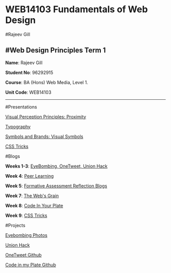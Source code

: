 # WEB14103 Fundamentals of Web Design 

#Rajeev Gill

#Web Design Principles Term 1
-----------------------------

**Name**: Rajeev Gill

**Student No**: 96292915

**Course**: BA (Hons) Web Media, Level 1.

**Unit Code**: WEB14103

-------------------------------------------------

#Presentations

[Visual Perception Principles: Proximity](https://drive.google.com/file/d/0B5T0Y-Oi6A1OdzNXNlJRbTZQcVU/view?usp=sharing)

[Typography](https://docs.google.com/presentation/d/1b5uZTv0hIQMBxu0O7IAN0jJ0bnMgSytB-vWI4ANOld0/edit?usp=sharing)

[Symbols and Brands: Visual Symbols](https://docs.google.com/presentation/d/1fAf6MX4ed85OjlwjZdL5IEhE6MfbaoNZIXT7DTVY2pk/edit?usp=sharing)

[CSS Tricks](http://slides.com/jenniferopara/c#/11)


#Blogs

**Weeks 1-3**: [EyeBombing, OneTweet, Union Hack](https://docs.google.com/document/d/1I-M00kcmrz2Cewl_rAetFE2gsaoGQ0M91arPSU_o0SQ/edit?usp=sharing) 

**Week 4**: [Peer Learning](https://docs.google.com/document/d/1N5_xpCW_Dem8Z1MGqVpmn1NuWD1x3feN0WsFW2psqj0/edit?usp=sharing)

**Week 5**: [Formative Assessment Reflection Blogs](https://docs.google.com/document/d/1nZH7OPJiPAwMHXqbZkOzo00-6yv55sG7syU-qzAabU4/edit?usp=sharing)

**Week 7**: [The Web's Grain](https://docs.google.com/document/d/1b82jSu7sW4HxFojBXbUIS1z_lTovxajMfuSppyWD_5A/edit?usp=sharing)

**Week 8**: [Code In Your Plate](https://docs.google.com/document/d/1t5w7PfFnYoeQwIT3foYhbRpEza2eLU5HRoOtX81pdEQ/edit?usp=sharing)

**Week 9**: [CSS Tricks](https://docs.google.com/document/d/1fo9w_o4hH3oxXQ9PscRHnW08HvAxbNv7aOqZGXDdGZA/edit?usp=sharing)

#Projects

[Eyebombing Photos](https://github.com/RajeevG96/EyeBombing)

[Union Hack](https://github.com/RajeevG96/TheUnionHack)

[OneTweet Github](https://github.com/RajeevG96/OneTweet)

[Code in my Plate Github](https://github.com/RajeevG96/Code-in-Your-Plate)